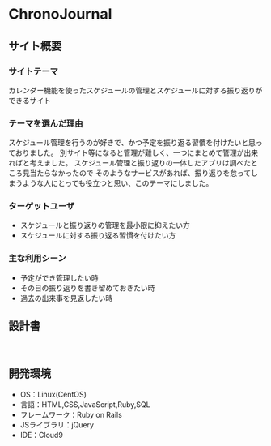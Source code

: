 # ChronoJournal

## サイト概要
### サイトテーマ

カレンダー機能を使ったスケジュールの管理とスケジュールに対する振り返りができるサイト

### テーマを選んだ理由

スケジュール管理を行うのが好きで、かつ予定を振り返る習慣を付けたいと思っておりました。
別サイト等になると管理が難しく、一つにまとめて管理が出来ればと考えました。
スケジュール管理と振り返りの一体したアプリは調べたところ見当たらなかったので
そのようなサービスがあれば、振り返りを怠ってしまうような人にとっても役立つと思い、このテーマにしました。

### ターゲットユーザ

- スケジュールと振り返りの管理を最小限に抑えたい方
- スケジュールに対する振り返る習慣を付けたい方
​
### 主な利用シーン

- 予定ができ管理したい時
- その日の振り返りを書き留めておきたい時
- 過去の出来事を見返したい時
​
## 設計書
​
## 開発環境
- OS：Linux(CentOS)
- 言語：HTML,CSS,JavaScript,Ruby,SQL
- フレームワーク：Ruby on Rails
- JSライブラリ：jQuery
- IDE：Cloud9
